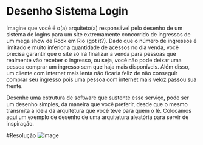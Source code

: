 # Desenho Sistema Login
Imagine que você é o(a) arquiteto(a) responsável pelo desenho de um sistema de logins para um site extremamente concorrido de ingressos de um mega show de Rock em Rio (got it?). Dado que o número de ingressos é limitado e muito inferior a quantidade de acessos no dia venda, você precisa garantir que o site só irá finalizar a venda para pessoas que realmente vão receber o ingresso, ou seja, você não pode deixar uma pessoa comprar um ingresso sem que haja mais disponíveis. Além disso, um cliente com internet mais lenta não ficaria feliz de não conseguir comprar seu ingresso pois uma pessoa com internet mais veloz passou sua frente.



Desenhe uma estrutura de software que sustente esse serviço, pode ser um desenho simples, da maneira que você preferir, desde que o mesmo transmita a ideia da arquitetura que você teve para quem o lê. Colocamos aqui um exemplo de desenho de uma arquitetura aleatória para servir de inspiração.

#Resolução
![image](https://user-images.githubusercontent.com/92027635/216778226-4d548e8a-3393-4450-bb43-3cc0900a8915.png)
